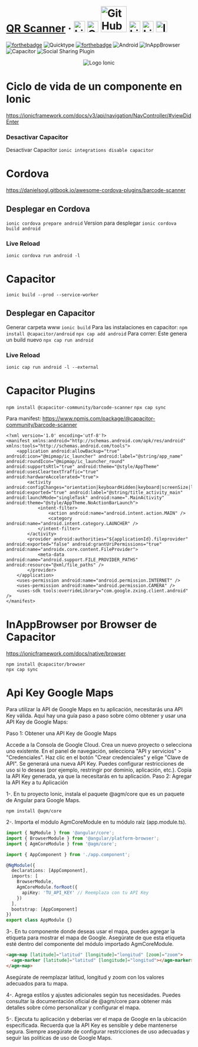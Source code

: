 #  [QR Scanner](https://ionicframework.com/) &middot; [<img src="https://i.postimg.cc/wT4x8tWS/codepenblanco.png" alt="LinkedIn" class="footer-nav__link-image" height="30px" />](https://codepen.io/amarianjel/)   [<img src="https://i.postimg.cc/5NBMxTJX/github.png" alt="GitHub" class="footer-nav__link-image" height="30px" />](https://github.com/amarianjel)   [<img src="https://i.postimg.cc/1Xj3mL3G/github-Pages-blanco.png" alt="GitHub" class="footer-nav__link-image" height="70px" style="margin-bottom: -20px;"/>](https://amarianjel.github.io/Portfolio/)  [<img src="https://i.postimg.cc/J7BLFtdc/linkedin.png" alt="LinkedIn" class="footer-nav__link-image" height="30px" />](https://www.linkedin.com/in/amarianjel/)   [<img src="https://i.postimg.cc/1zqYRTyp/facebook.png" alt="LinkedIn" class="footer-nav__link-image" height="30px" />](https://www.facebook.com/Abraham13071993/)   [<img src="https://i.postimg.cc/sfJtqS4W/instagram.png" alt="Instagram" class="footer-nav__link-image" height="30px" />](https://www.instagram.com/abr_marianjel/)
[![forthebadge](https://img.shields.io/badge/Made%20with-Ionic-blue.svg)](https://ionicframework.com/)
![Quicktype](https://img.shields.io/badge/Quicktype-%E2%9A%99%EF%B8%8F-orange)
[![forthebadge](https://img.shields.io/badge/Angular-%F0%9F%8C%8D-red.svg)](https://angular.io/)
![Android](https://img.shields.io/badge/Android-%F0%9F%93%B1-brightgreen)
![InAppBrowser](https://img.shields.io/badge/InAppBrowser-%F0%9F%8C%8F%F0%9F%93%B6-yellow)
![Capacitor](https://img.shields.io/badge/Capacitor-%F0%9F%94%8C-blueviolet)
![Social Sharing Plugin](https://img.shields.io/badge/Social%20Sharing%20Plugin-%E2%86%95%EF%B8%8F%F0%9F%94%BD-lightgrey)


</div>


<p align="center">
  <img src="https://assets.stickpng.com/images/62a7475d223343fbc2207cff.png" alt="Logo Ionic">
</p>


# Ciclo de vida de un componente en Ionic
https://ionicframework.com/docs/v3/api/navigation/NavController/#viewDidEnter

### Desactivar Capacitor
Desactivar Capacitor
```ionic integrations disable capacitor```

# Cordova
https://danielsogl.gitbook.io/awesome-cordova-plugins/barcode-scanner

## Desplegar en Cordova
```ionic cordova prepare android```
Version para desplegar
```ionic cordova build android```
### Live Reload
```ionic cordova run android -l```

# Capacitor
```ionic build --prod --service-worker```
## Desplegar en Capacitor
Generar carpeta www
```ionic build```
Para las instalaciones en capacitor: 
```npm install @capacitor/android```
```npx cap add android```
Para correr: Este genera un build nuevo
```npx cap run android```

### Live Reload
```ionic cap run android -l --external```

# Capacitor Plugins
```npm install @capacitor-community/barcode-scanner```
```npx cap sync```

Para manifest:
https://www.npmjs.com/package/@capacitor-community/barcode-scanner


```android
<?xml version='1.0' encoding='utf-8'?>
<manifest xmlns:android="http://schemas.android.com/apk/res/android" xmlns:tools="http://schemas.android.com/tools">
    <application android:allowBackup="true" android:icon="@mipmap/ic_launcher" android:label="@string/app_name" android:roundIcon="@mipmap/ic_launcher_round" android:supportsRtl="true" android:theme="@style/AppTheme" android:usesCleartextTraffic="true" android:hardwareAccelerated="true">
        <activity android:configChanges="orientation|keyboardHidden|keyboard|screenSize|locale|smallestScreenSize|screenLayout|uiMode" android:exported="true" android:label="@string/title_activity_main" android:launchMode="singleTask" android:name=".MainActivity" android:theme="@style/AppTheme.NoActionBarLaunch">
            <intent-filter>
                <action android:name="android.intent.action.MAIN" />
                <category android:name="android.intent.category.LAUNCHER" />
            </intent-filter>
        </activity>
        <provider android:authorities="${applicationId}.fileprovider" android:exported="false" android:grantUriPermissions="true" android:name="androidx.core.content.FileProvider">
            <meta-data android:name="android.support.FILE_PROVIDER_PATHS" android:resource="@xml/file_paths" />
        </provider>
    </application>
    <uses-permission android:name="android.permission.INTERNET" />
    <uses-permission android:name="android.permission.CAMERA" />
    <uses-sdk tools:overrideLibrary="com.google.zxing.client.android" />
</manifest>

```

# InAppBrowser por Browser de Capacitor
https://ionicframework.com/docs/native/browser
```
npm install @capacitor/browser
npx cap sync
```

# Api Key Google Maps

Para utilizar la API de Google Maps en tu aplicación, necesitarás una API Key válida. Aquí hay una guía paso a paso sobre cómo obtener y usar una API Key de Google Maps:

Paso 1: Obtener una API Key de Google Maps

Accede a la Consola de Google Cloud.
Crea un nuevo proyecto o selecciona uno existente.
En el panel de navegación, selecciona "API y servicios" > "Credenciales".
Haz clic en el botón "Crear credenciales" y elige "Clave de API".
Se generará una nueva API Key. Puedes configurar restricciones de uso si lo deseas (por ejemplo, restringir por dominio, aplicación, etc.).
Copia la API Key generada, ya que la necesitarás en tu aplicación.
Paso 2: Agregar la API Key a tu Aplicación

1-. En tu proyecto Ionic, instala el paquete @agm/core que es un paquete de Angular para Google Maps.

```npm install @agm/core```

2-. Importa el módulo AgmCoreModule en tu módulo raíz (app.module.ts).
```ts
import { NgModule } from '@angular/core';
import { BrowserModule } from '@angular/platform-browser';
import { AgmCoreModule } from '@agm/core';

import { AppComponent } from './app.component';

@NgModule({
  declarations: [AppComponent],
  imports: [
    BrowserModule,
    AgmCoreModule.forRoot({
      apiKey: 'TU_API_KEY' // Reemplaza con tu API Key
    })
  ],
  bootstrap: [AppComponent]
})
export class AppModule {}
```
3-. En tu componente donde deseas usar el mapa, puedes agregar la etiqueta <agm-map> para mostrar el mapa de Google. Asegúrate de que esta etiqueta esté dentro del componente del módulo importado AgmCoreModule.

```html
<agm-map [latitude]="latitud" [longitude]="longitud" [zoom]="zoom">
  <agm-marker [latitude]="latitud" [longitude]="longitud"></agm-marker>
</agm-map>
```

Asegúrate de reemplazar latitud, longitud y zoom con los valores adecuados para tu mapa.

4-. Agrega estilos y ajustes adicionales según tus necesidades. Puedes consultar la documentación oficial de @agm/core para obtener más detalles sobre cómo personalizar y configurar el mapa.

5-. Ejecuta tu aplicación y deberías ver el mapa de Google en la ubicación especificada.
Recuerda que la API Key es sensible y debe mantenerse segura. Siempre asegúrate de configurar restricciones de uso adecuadas y seguir las políticas de uso de Google Maps.